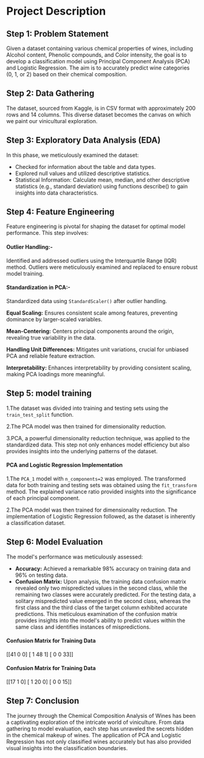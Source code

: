 # Project Description

## Step 1: Problem Statement
Given a dataset containing various chemical properties of wines, including Alcohol content, Phenolic compounds, and Color intensity, the goal is to develop a classification model using Principal Component Analysis (PCA) and Logistic Regression. The aim is to accurately predict wine categories (0, 1, or 2) based on their chemical composition.

## Step 2: Data Gathering
The dataset, sourced from Kaggle, is in CSV format with approximately 200 rows and 14 columns. This diverse dataset becomes the canvas on which we paint our vinicultural exploration.
 
## Step 3: Exploratory Data Analysis (EDA)
In this phase, we meticulously examined the dataset:
- Checked for information about the table and data types.
- Explored null values and utilized descriptive statistics.
- Statistical Information: Calculate mean, median, and other descriptive statistics (e.g., standard deviation) using functions describe() to gain insights into data characteristics.

## Step 4: Feature Engineering

Feature engineering is pivotal for shaping the dataset for optimal model performance. This step involves:

#### Outlier Handling:-

Identified and addressed outliers using the Interquartile Range (IQR) method. Outliers were meticulously examined and replaced to ensure robust model training.

#### Standardization in PCA:-
Standardized data using `StandardScaler()` after outlier handling.

**Equal Scaling:** Ensures consistent scale among features, preventing dominance by larger-scaled variables.

**Mean-Centering:** Centers principal components around the origin, revealing true variability in the data.

**Handling Unit Differences:** Mitigates unit variations, crucial for unbiased PCA and reliable feature extraction.

**Interpretability:** Enhances interpretability by providing consistent scaling, making PCA loadings more meaningful.

## Step 5: model training
1.The dataset was divided into training and testing sets using the `train_test_split` function.

2.The PCA model was then trained for dimensionality reduction.

3.PCA, a powerful dimensionality reduction technique, was applied to the standardized data. This step not only enhances model efficiency but also provides insights into the underlying patterns of the dataset.

####  PCA and Logistic Regression Implementation
1.The `PCA_1` model with `n_components=2` was employed. The transformed data for both training and testing sets was obtained using the `fit_transform` method. The explained variance ratio provided insights into the significance of each principal component.

2.The PCA model was then trained for dimensionality reduction. The implementation of Logistic Regression followed, as the dataset is inherently a classification dataset.

## Step 6: Model Evaluation
The model's performance was meticulously assessed:
- **Accuracy:** Achieved a remarkable 98% accuracy on training data and 96% on testing data.
- **Confusion Matrix:** Upon analysis, the training data confusion matrix revealed only two mispredicted values in the second class, while the remaining two classes were accurately predicted.
For the testing data, a solitary mispredicted value emerged in the second class, whereas the first class and the third class of the target column exhibited accurate predictions.
This meticulous examination of the confusion matrix provides insights into the model's ability to predict values within the same class and identifies instances of mispredictions.

#### Confusion Matrix for Training Data

 [[41  0  0]
 [ 1 48  1]
 [ 0  0 33]]
 
#### Confusion Matrix for Training Data

 [[17  1  0]
 [ 1 20  0]
 [ 0  0 15]]
 

## Step 7: Conclusion
The journey through the Chemical Composition Analysis of Wines has been a captivating exploration of the intricate world of viniculture. From data gathering to model evaluation, each step has unraveled the secrets hidden in the chemical makeup of wines. The application of PCA and Logistic Regression has not only classified wines accurately but has also provided visual insights into the classification boundaries.

